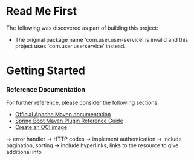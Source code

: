 # Read Me First
The following was discovered as part of building this project:

* The original package name 'com.user.user-service' is invalid and this project uses 'com.user.userservice' instead.

# Getting Started

### Reference Documentation
For further reference, please consider the following sections:

* [Official Apache Maven documentation](https://maven.apache.org/guides/index.html)
* [Spring Boot Maven Plugin Reference Guide](https://docs.spring.io/spring-boot/docs/3.2.4/maven-plugin/reference/html/)
* [Create an OCI image](https://docs.spring.io/spring-boot/docs/3.2.4/maven-plugin/reference/html/#build-image)

-> error handler
-> HTTP codes
-> implement authentication
-> include pagination, sorting
-> include hyperlinks, links to the resource to give additional info
